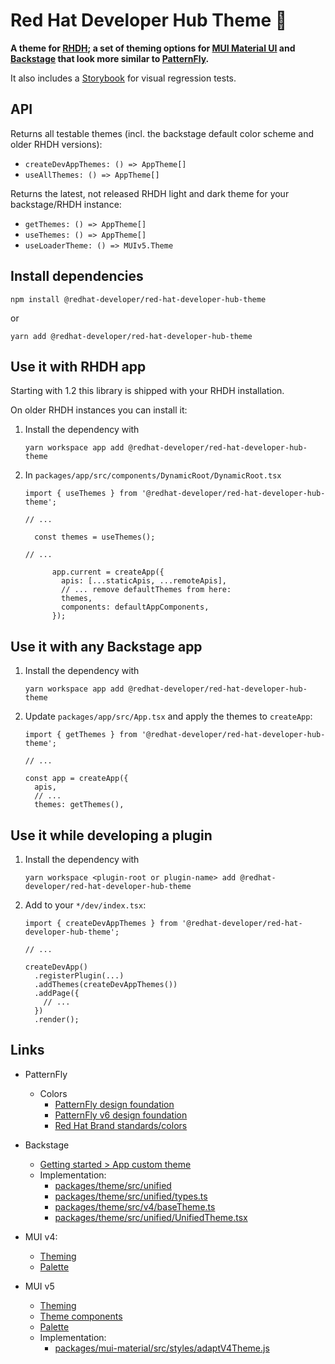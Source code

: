 # Red Hat Developer Hub Theme 🎨

**A theme for [RHDH](https://developers.redhat.com/rhdh);
a set of theming options for [MUI Material UI](https://mui.com/material-ui/) and
[Backstage](https://backstage.io/) that look more similar to [PatternFly](https://www.patternfly.org/).**

It also includes a [Storybook](https://storybook.js.org/) for visual regression tests.

## API

Returns all testable themes (incl. the backstage default color scheme and older RHDH versions):

* `createDevAppThemes: () => AppTheme[]`
* `useAllThemes: () => AppTheme[]`

Returns the latest, not released RHDH light and dark theme for your backstage/RHDH instance:

* `getThemes: () => AppTheme[]`
* `useThemes: () => AppTheme[]`
* `useLoaderTheme: () => MUIv5.Theme`

## Install dependencies

```shell
npm install @redhat-developer/red-hat-developer-hub-theme
```

or

```shell
yarn add @redhat-developer/red-hat-developer-hub-theme
```

## Use it with RHDH app

Starting with 1.2 this library is shipped with your RHDH installation.

On older RHDH instances you can install it:

1. Install the dependency with

   ```shell
   yarn workspace app add @redhat-developer/red-hat-developer-hub-theme
   ```

2. In `packages/app/src/components/DynamicRoot/DynamicRoot.tsx`

   ```tsx
   import { useThemes } from '@redhat-developer/red-hat-developer-hub-theme';

   // ...

     const themes = useThemes();

   // ... 

         app.current = createApp({
           apis: [...staticApis, ...remoteApis],
           // ... remove defaultThemes from here:
           themes,
           components: defaultAppComponents,
         });
   ```

## Use it with any Backstage app

1. Install the dependency with

   ```shell
   yarn workspace app add @redhat-developer/red-hat-developer-hub-theme
   ```

2. Update `packages/app/src/App.tsx` and apply the themes to `createApp`:

   ```tsx
   import { getThemes } from '@redhat-developer/red-hat-developer-hub-theme';

   // ...

   const app = createApp({
     apis,
     // ...
     themes: getThemes(),
   ```

## Use it while developing a plugin


1. Install the dependency with

   ```shell
   yarn workspace <plugin-root or plugin-name> add @redhat-developer/red-hat-developer-hub-theme
   ```

2. Add to your `*/dev/index.tsx`:

   ```tsx
   import { createDevAppThemes } from '@redhat-developer/red-hat-developer-hub-theme';

   // ...

   createDevApp()
     .registerPlugin(...)
     .addThemes(createDevAppThemes())
     .addPage({
       // ...
     })
     .render();
   ```

## Links

* PatternFly
  * Colors
    * [PatternFly design foundation](https://www.patternfly.org/design-foundations/colors)
    * [PatternFly v6 design foundation](https://staging-v6.patternfly.org/design-foundations/colors)
    * [Red Hat Brand standards/colors](https://www.redhat.com/en/about/brand/standards/color)
* Backstage
  * [Getting started > App custom theme](https://backstage.io/docs/getting-started/app-custom-theme/)
  * Implementation:
    * [packages/theme/src/unified](https://github.com/backstage/backstage/tree/master/packages/theme/src/unified)
    * [packages/theme/src/unified/types.ts](https://github.com/backstage/backstage/blob/master/packages/theme/src/unified/types.ts)
    * [packages/theme/src/v4/baseTheme.ts](https://github.com/backstage/backstage/blob/master/packages/theme/src/v4/baseTheme.ts)
    * [packages/theme/src/unified/UnifiedTheme.tsx](https://github.com/backstage/backstage/blob/master/packages/theme/src/unified/UnifiedTheme.tsx)


* MUI v4:
  * [Theming](https://v4.mui.com/customization/theming/)
  * [Palette](https://v4.mui.com/customization/palette/)
* MUI v5
  * [Theming](https://mui.com/material-ui/customization/theming/)
  * [Theme components](https://mui.com/material-ui/customization/theme-components/)
  * [Palette](https://mui.com/material-ui/customization/palette/)
  * Implementation:
    * [packages/mui-material/src/styles/adaptV4Theme.js](https://github.com/mui/material-ui/blob/master/packages/mui-material/src/styles/adaptV4Theme.js)

